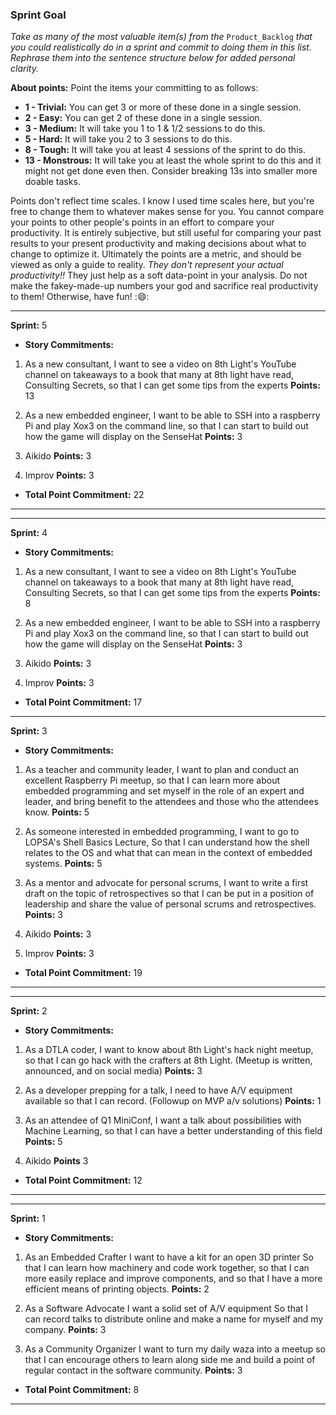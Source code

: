 ### Sprint Goal

 _Take as many of the most valuable item(s) from the_ `Product_Backlog` _that you could realistically do in a sprint and commit to doing them in this list. Rephrase them into the sentence structure below for added personal clarity._

__About points:__
Point the items your committing to as follows:

 - __1 - Trivial:__ You can get 3 or more of these done in a single session.
 - __2 - Easy:__ You can get 2 of these done in a single session.
 - __3 - Medium:__ It will take you 1 to 1 & 1/2 sessions to do this.
 - __5 - Hard:__ It will take you 2 to 3 sessions to do this.
 - __8 - Tough:__ It will take you at least 4 sessions of the sprint to do this.
 - __13 - Monstrous:__ It will take you at least the whole sprint to do this and it might not get done even then. Consider breaking 13s into smaller more doable tasks.

Points don't reflect time scales. I know I used time scales here, but you're free to change them to whatever makes sense for you. You cannot compare your points to other people's points in an effort to compare your productivity. It is entirely subjective, but still useful for comparing your past results to your present productivity and making decisions about what to change to optimize it. Ultimately the points are a metric, and should be viewed as only a guide to reality. _They don't represent your actual productivity!!_ They just help as a soft data-point in your analysis. Do not make the fakey-made-up numbers your god and sacrifice real productivity to them! Otherwise, have fun! ::smile::


***
__Sprint:__ 5
- __Story Commitments:__

 1.  As a new consultant, I want to see a video on 8th Light's YouTube channel on takeaways to a book that many at 8th light have read, Consulting Secrets, so that I can get some tips from the experts __Points:__ 13

 2. As a new embedded engineer, I want to be able to SSH into a raspberry Pi and play Xox3 on the command line, so that I can start to build out how the game will display on the SenseHat __Points:__ 3

 3.  Aikido __Points:__ 3

 4.  Improv __Points:__ 3

- __Total Point Commitment:__ 22
***

***
__Sprint:__ 4
- __Story Commitments:__

 1.  As a new consultant, I want to see a video on 8th Light's YouTube channel on takeaways to a book that many at 8th light have read, Consulting Secrets, so that I can get some tips from the experts __Points:__ 8

 2. As a new embedded engineer, I want to be able to SSH into a raspberry Pi and play Xox3 on the command line, so that I can start to build out how the game will display on the SenseHat __Points:__ 3

 3.  Aikido __Points:__ 3

 4.  Improv __Points:__ 3

- __Total Point Commitment:__ 17
***

__Sprint:__ 3
- __Story Commitments:__

 1. As a teacher and community leader, I want to plan and conduct an excellent Raspberry Pi meetup, so that I can learn more about embedded programming and set myself in the role of an expert and leader, and bring benefit to the attendees and those who the attendees know. __Points:__ 5

 2. As someone interested in embedded programming, I want to go to LOPSA's Shell Basics Lecture, So that I can understand how the shell relates to the OS and what that can mean in the context of embedded systems. __Points:__ 5

 3. As a mentor and advocate for personal scrums, I want to write a first draft on the topic of retrospectives so that I can be put in a position of leadership and share the value of personal scrums and retrospectives. __Points:__ 3

 4.  Aikido __Points:__ 3

 5.  Improv __Points:__ 3

- __Total Point Commitment:__ 19
***

***
__Sprint:__ 2
- __Story Commitments:__

 1. As a DTLA coder, I want to know about 8th Light's hack night meetup, so that I can go hack with the crafters at 8th Light. (Meetup is written, announced, and on social media) __Points:__ 3

 2. As a developer prepping for a talk, I need to have A/V equipment available so that I can record.  (Followup on MVP a/v solutions) __Points:__ 1

 3. As an attendee of Q1 MiniConf, I want a talk about possibilities with Machine Learning, so that I can have a better understanding of this field __Points:__ 5

 4. Aikido __Points__ 3

- __Total Point Commitment:__ 12
***

***
__Sprint:__ 1
- __Story Commitments:__

 1. As an Embedded Crafter I want to have a kit for an open 3D printer So that I can learn how machinery and code work together, so that I can more easily replace and improve components, and so that I have a more efficient means of printing objects. __Points:__ 2

 2. As a Software Advocate I want a solid set of A/V equipment So that I can record talks to distribute online and make a name for myself and my company.
 __Points:__ 3

 3. As a Community Organizer I want to turn my daily waza into a meetup so that I can encourage others to learn along side me and build a point of regular contact in the software community.
__Points:__ 3

- __Total Point Commitment:__ 8
***
